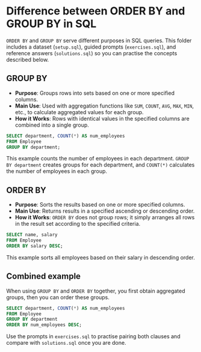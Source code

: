 # Difference between ORDER BY and GROUP BY in SQL

`ORDER BY` and `GROUP BY` serve different purposes in SQL queries. This folder includes a dataset (`setup.sql`), guided prompts (`exercises.sql`), and reference answers (`solutions.sql`) so you can practise the concepts described below.

## GROUP BY

- **Purpose**: Groups rows into sets based on one or more specified columns.
- **Main Use**: Used with aggregation functions like `SUM`, `COUNT`, `AVG`, `MAX`, `MIN`, etc., to calculate aggregated values for each group.
- **How it Works**: Rows with identical values in the specified columns are combined into a single group.

```sql
SELECT department, COUNT(*) AS num_employees
FROM Employee
GROUP BY department;
```

This example counts the number of employees in each department. `GROUP BY department` creates groups for each department, and `COUNT(*)` calculates the number of employees in each group.

## ORDER BY

- **Purpose**: Sorts the results based on one or more specified columns.
- **Main Use**: Returns results in a specified ascending or descending order.
- **How it Works**: `ORDER BY` does not group rows; it simply arranges all rows in the result set according to the specified criteria.

```sql
SELECT name, salary
FROM Employee
ORDER BY salary DESC;
```

This example sorts all employees based on their salary in descending order.

## Combined example

When using `GROUP BY` and `ORDER BY` together, you first obtain aggregated groups, then you can order these groups.

```sql
SELECT department, COUNT(*) AS num_employees
FROM Employee
GROUP BY department
ORDER BY num_employees DESC;
```

Use the prompts in `exercises.sql` to practise pairing both clauses and compare with `solutions.sql` once you are done.
